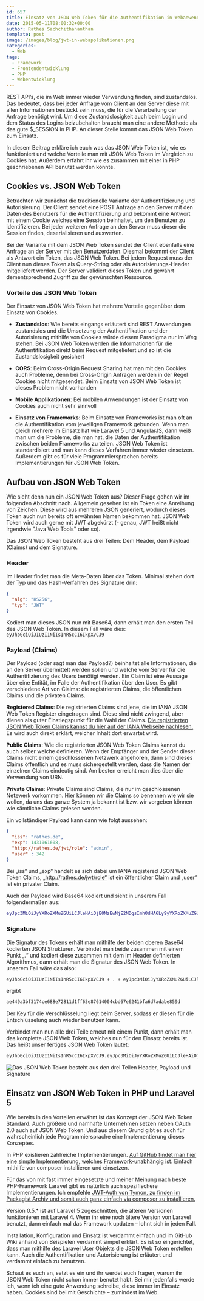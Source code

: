 ```yaml
---
id: 657
title: Einsatz von JSON Web Token für die Authentifikation in Webanwendungen
date: 2015-05-11T08:00:32+00:00
author: Rathes Sachchithananthan
template: post
image: /images/blog/jwt-in-webapplikationen.png
categories:
  - Web
tags:
  - Framework
  - Frontendentwicklung
  - PHP
  - Webentwicklung
---
```

REST API’s, die im Web immer wieder Verwendung finden, sind zustandslos. Das bedeutet, dass bei jeder Anfrage vom Client an den Server diese mit allen Informationen bestückt sein muss, die für die Verarbeitung der Anfrage benötigt wird. Um diese Zustandslosigkeit auch beim Login und dem Status des Logins beizubehalten braucht man eine andere Methode als das gute $_SESSION in PHP. An dieser Stelle kommt das JSON Web Token zum Einsatz.

In diesem Beitrag erkläre ich euch was das JSON Web Token ist, wie es funktioniert und welche Vorteile man mit JSON Web Token im Vergleich zu Cookies hat. Außerdem erfahrt ihr wie es zusammen mit einer in PHP geschriebenen API benutzt werden könnte.

<!--more-->

## Cookies vs. JSON Web Token

Betrachten wir zunächst die traditionelle Variante der Authentifizierung und Autorisierung. Der Client sendet eine POST Anfrage an den Server mit den Daten des Benutzers für die Authentifizierung und bekommt eine Antwort mit einem Cookie welches eine Session beinhaltet, um den Benutzer zu identifizieren. Bei jeder weiteren Anfrage an den Server muss dieser die Session finden, deserialisieren und auswerten.

Bei der Variante mit dem JSON Web Token sendet der Client ebenfalls eine Anfrage an der Server mit den Benutzerdaten. Diesmal bekommt der Client als Antwort ein Token, das JSON Web Token. Bei jedem Request muss der Client nun dieses Token als Query-String oder als Autorisierungs-Header mitgeliefert werden. Der Server validiert dieses Token und gewährt dementsprechend Zugriff zu der gewünschten Ressource.

### Vorteile des JSON Web Token

Der Einsatz von JSON Web Token hat mehrere Vorteile gegenüber dem Einsatz von Cookies.

- **Zustandslos**: Wie bereits eingangs erläutert sind REST Anwendungen zustandslos und die Umsetzung der Authentifikation und der Autorisierung mithilfe von Cookies würde diesem Paradigma nur im Weg stehen. Bei JSON Web Token werden die Informationen für die Authentifikation direkt beim Request mitgeliefert und so ist die Zustandslosigkeit gesichert

- **CORS**: Beim Cross-Origin Request Sharing hat man mit den Cookies auch Probleme, denn bei Cross-Origin Anfragen werden in der Regel Cookies nicht mitgesendet. Beim Einsatz von JSON Web Token ist dieses Problem nicht vorhanden

- **Mobile Applikationen**: Bei mobilen Anwendungen ist der Einsatz von Cookies auch nicht sehr sinnvoll

- **Einsatz von Frameworks**: Beim Einsatz von Frameworks ist man oft an die Authentifikation vom jeweiligen Framework gebunden. Wenn man gleich mehrere im Einsatz hat wie Laravel 5 und AngularJS, dann weiß man um die Probleme, die man hat, die Daten der Authentifikation zwischen beiden Frameworks zu teilen. JSON Web Token ist standardisiert und man kann dieses Verfahren immer wieder einsetzen. Außerdem gibt es für viele Programmiersprachen bereits Implementierungen für JSON Web Token.

## Aufbau von JSON Web Token

Wie sieht denn nun ein JSON Web Token aus? Dieser Frage gehen wir im folgenden Abschnitt nach. Allgemein gesehen ist ein Token eine Anreihung von Zeichen. Diese wird aus mehreren JSON generiert, wodurch dieses Token auch nun bereits oft erwähnten Namen bekommen hat. JSON Web Token wird auch gerne mit JWT abgekürzt (- genau, JWT heißt nicht irgendwie "Java Web Tools" oder so).

Das JSON Web Token besteht aus drei Teilen: Dem Header, dem Payload (Claims) und dem Signature.

### Header

Im Header findet man die Meta-Daten über das Token. Minimal stehen dort der Typ und das Hash-Verfahren des Signature drin:

```json
{
  "alg": "HS256",
  "typ": "JWT"
}
```

Kodiert man dieses JSON nun mit Base64, dann erhält man den ersten Teil des JSON Web Token. In diesem Fall wäre dies: `eyJhbGciOiJIUzI1NiIsInR5cCI6IkpXVCJ9`

### Payload (Claims)

Der Payload (oder sagt man das Payload?) beinhaltet alle Informationen, die an den Server übermittelt werden sollen und welche vom Server für die Authentifizierung des Users benötigt werden. Ein Claim ist eine Aussage über eine Entität, im Falle der Authentifikation über den User. Es gibt verschiedene Art von Claims: die registrierten Claims, die öffentlichen Claims und die privaten Claims.

**Registered Claims**: Die registrierten Claims sind jene, die im IANA JSON Web Token Register eingetragen sind. Diese sind nicht zwingend, aber dienen als guter Einstiegspunkt für die Wahl der Claims. [Die registrierten JSON Web Token Claims kannst du hier auf der IANA Webseite nachlesen.](http://www.iana.org/assignments/jwt/jwt.xhtml) Es wird auch direkt erklärt, welcher Inhalt dort erwartet wird.

**Public Claims**: Wie die registrierten JSON Web Token Claims kannst du auch selber welche definieren. Wenn der Empfänger und der Sender dieser Claims nicht einem geschlossenen Netzwerk angehören, dann sind dieses Claims öffentlich und es muss sichergestellt werden, dass die Namen der einzelnen Claims eindeutig sind. Am besten erreicht man dies über die Verwendung von URN.

**Private Claims**: Private Claims sind Claims, die nur im geschlossenen Netzwerk vorkommen. Hier können wir die Claims so benennen wie wir sie wollen, da uns das ganze System ja bekannt ist bzw. wir vorgeben können wie sämtliche Claims gelesen werden.

Ein vollständiger Payload kann dann wie folgt aussehen:

```json
{
  "iss": "rathes.de",
  "exp": 1431061608,
  "http://rathes.de/jwt/role": "admin",
  "user" : 342
}
```

Bei „iss“ und „exp“ handelt es sich dabei um IANA registered JSON Web Token Claims, „http://rathes.de/jwt/role“ ist ein öffentlicher Claim und „user“ ist ein privater Claim.

Auch der Payload wird Base64 kodiert und sieht in unserem Fall folgendermaßen aus:

```bash
eyJpc3MiOiJyYXRoZXMuZGUiLCJleHAiOjE0MzEwNjE2MDgsImh0dHA6Ly9yYXRoZXMuZGUvand0L3JvbGUiOiJhZG1pbiIsInVzZXIiOjM0Mn0=
```

### Signature

Die Signatur des Tokens erhält man mithilfe der beiden oberen Base64 kodierten JSON Strukturen. Verbindet man beide zusammen mit einem Punkt „.“ und kodiert diese zusammen mit dem im Header definierten Algorithmus, dann erhält man die Signatur des JSON Web Token. In unserem Fall wäre das also:

```bash
eyJhbGciOiJIUzI1NiIsInR5cCI6IkpXVCJ9 + . + eyJpc3MiOiJyYXRoZXMuZGUiLCJleHAiOjE0MzEwNjE2MDgsImh0dHA6Ly9yYXRoZXMuZGUvand0L3JvbGUiOiJhZG1pbiIsInVzZXIiOjM0Mn0=
```

ergibt

```bash
ae449a3bf3174ce688e72811d1ff63e87614004cbd67e6241bfa6d7adabe859d
```

Der Key für die Verschlüsselung liegt beim Server, sodass er diesen für die Entschlüsselung auch wieder benutzen kann.

Verbindet man nun alle drei Teile erneut mit einem Punkt, dann erhält man das komplette JSON Web Token, welches nun für den Einsatz bereits ist. Das heißt unser fertiges JSON Web Token lautet:

```bash
eyJhbGciOiJIUzI1NiIsInR5cCI6IkpXVCJ9.eyJpc3MiOiJyYXRoZXMuZGUiLCJleHAiOjE0MzEwNjE2MDgsImh0dHA6Ly9yYXRoZXMuZGUvand0L3JvbGUiOiJhZG1pbiIsInVzZXIiOjM0Mn0=.ae449a3bf3174ce688e72811d1ff63e87614004cbd67e6241bfa6d7adabe859d
```


![Das JSON Web Token besteht aus den drei Teilen Header, Payload und Signature](/images/blog/json-web-token.png)

## Einsatz von JSON Web Token in PHP und Laravel 5

Wie bereits in den Vorteilen erwähnt ist das Konzept der JSON Web Token Standard. Auch größere und namhafte Unternehmen setzen neben OAuth 2.0 auch auf JSON Web Token. Und aus diesem Grund gibt es auch für wahrscheinlich jede Programmiersprache eine Implementierung dieses Konzeptes.

In PHP existieren zahlreiche Implementierungen. [Auf GitHub findet man hier eine simple Implementierung, welches Framework-unabhängig ist](https://github.com/firebase/php-jwt). Einfach mithilfe von composer installieren und einsetzen.

Für das von mit fast immer eingesetzte und meiner Meinung nach beste PHP-Framework Laravel gibt es natürlich auch spezifischere Implementierungen. Ich empfehle [JWT-Auth von Tymon, zu finden im Packagist Archiv und somit auch ganz einfach via composer zu installieren.](https://packagist.org/packages/tymon/jwt-auth)

Version 0.5.* ist auf Laravel 5 zugeschnitten, die älteren Versionen funktionieren mit Laravel 4. Wenn ihr eine noch ältere Version von Laravel benutzt, dann einfach mal das Framework updaten – lohnt sich in jeden Fall.

Installation, Konfiguration und Einsatz ist verdammt einfach und im GitHub Wiki anhand von Beispielen verdammt simpel erklärt. Es ist so eingerichtet, dass man mithilfe des Laravel User Objekts die JSON Web Token erstellen kann. Auch die Authentifikation und Autorisierung ist erläutert und verdammt einfach zu benutzen.

Schaut es euch an, setzt es ein und ihr werdet euch fragen, warum ihr JSON Web Token nicht schon immer benutzt habt. Bei mir jedenfalls werde ich, wenn ich eine gute Anwendung schreibe, diese immer im Einsatz haben. Cookies sind bei mit Geschichte – zumindest im Web.
